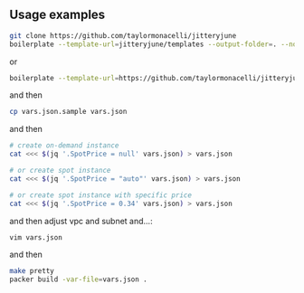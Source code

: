 ## Usage examples

```bash
git clone https://github.com/taylormonacelli/jitteryjune
boilerplate --template-url=jitteryjune/templates --output-folder=. --non-interactive
```

or

```bash
boilerplate --template-url=https://github.com/taylormonacelli/jitteryjune/archive/refs/heads/master.zip//jitteryjune-master/templates --output-folder=. --non-interactive
```

and then

```bash
cp vars.json.sample vars.json
```

and then

```bash
# create on-demand instance
cat <<< $(jq '.SpotPrice = null' vars.json) > vars.json

# or create spot instance
cat <<< $(jq '.SpotPrice = "auto"' vars.json) > vars.json

# or create spot instance with specific price
cat <<< $(jq '.SpotPrice = 0.34' vars.json) > vars.json
```

and then adjust vpc and subnet and...:
```bash
vim vars.json
```





and then

```bash
make pretty
packer build -var-file=vars.json .
```
